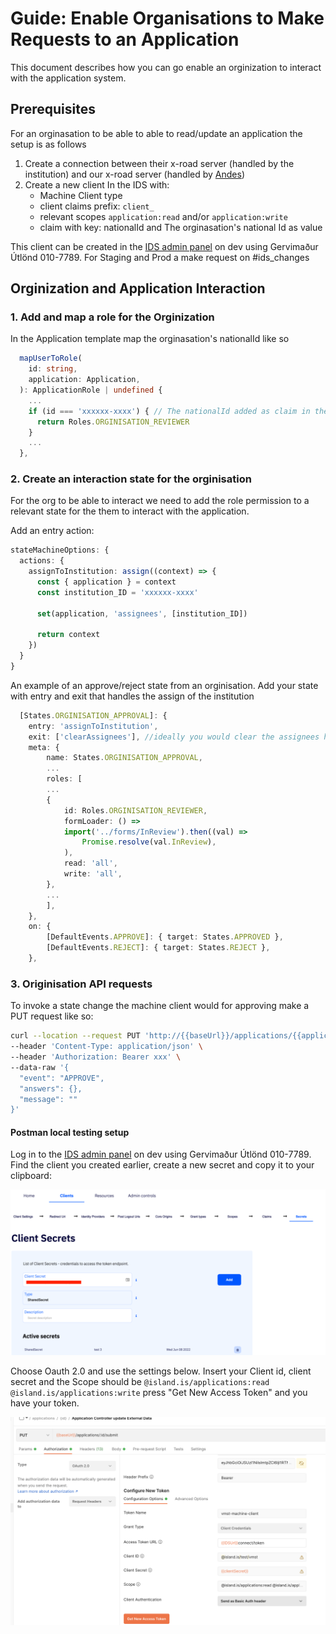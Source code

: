 # Guide: Enable Organisations to Make Requests to an Application

This document describes how you can go enable an orginization to interact with the application system.

## Prerequisites

For an orginasation to be able to able to read/update an application the setup is as follows

1. Create a connection between their x-road server (handled by the institution) and our x-road server (handled by [Andes](https://github.com/orgs/island-is/teams/andes))
2. Create a new client In the IDS with:
   - Machine Client type
   - client claims prefix: `client_`
   - relevant scopes `application:read` and/or `application:write`
   - claim with key: nationalId and The orginasation's national Id as value

This client can be created in the [IDS admin panel](https://beta.dev01.devland.is/admin) on dev using Gervimaður Útlönd 010-7789. For Staging and Prod a make request on #ids_changes

## Orginization and Application Interaction

### 1. Add and map a role for the Orginization

In the Application template map the orginasation's nationalId like so

```typescript
  mapUserToRole(
    id: string,
    application: Application,
  ): ApplicationRole | undefined {
    ...
    if (id === 'xxxxxx-xxxx') { // The nationalId added as claim in the Ids earlier.
      return Roles.ORGINISATION_REVIEWER
    }
    ...
  },
```

### 2. Create an interaction state for the orginisation

For the org to be able to interact we need to add the role permission to a relevant state for the them to interact with the application.

Add an entry action:

```typescript
stateMachineOptions: {
  actions: {
    assignToInstitution: assign((context) => {
      const { application } = context
      const institution_ID = 'xxxxxx-xxxx'

      set(application, 'assignees', [institution_ID])

      return context
    })
  }
}
```

An example of an approve/reject state from an orginisation. Add your state with entry and exit that handles the assign of the institution

```typescript
  [States.ORGINISATION_APPROVAL]: {
    entry: 'assignToInstitution',
    exit: ['clearAssignees'], //ideally you would clear the assignees here
    meta: {
        name: States.ORGINISATION_APPROVAL,
        ...
        roles: [
        ...
        {
            id: Roles.ORGINISATION_REVIEWER,
            formLoader: () =>
            import('../forms/InReview').then((val) =>
                Promise.resolve(val.InReview),
            ),
            read: 'all',
            write: 'all',
        },
        ...
        ],
    },
    on: {
        [DefaultEvents.APPROVE]: { target: States.APPROVED },
        [DefaultEvents.REJECT]: { target: States.REJECT },
    },
```

### 3. Originisation API requests

To invoke a state change the machine client would for approving make a PUT request like so:

```bash
curl --location --request PUT 'http://{{baseUrl}}/applications/{{applicationId}}/submit' \
--header 'Content-Type: application/json' \
--header 'Authorization: Bearer xxx' \
--data-raw '{
  "event": "APPROVE",
  "answers": {},
  "message": ""
}'
```

#### Postman local testing setup

Log in to the [IDS admin panel](https://beta.dev01.devland.is/admin) on dev using Gervimaður Útlönd 010-7789. Find the client you created earlier, create a new secret and copy it to your clipboard:

![image](./assets/client-secret.png)

Choose Oauth 2.0 and use the settings below. Insert your Client id, client secret and the Scope should be `@island.is/applications:read @island.is/applications:write` press "Get New Access Token" and you have your token.

![image](./assets/postman.png)
